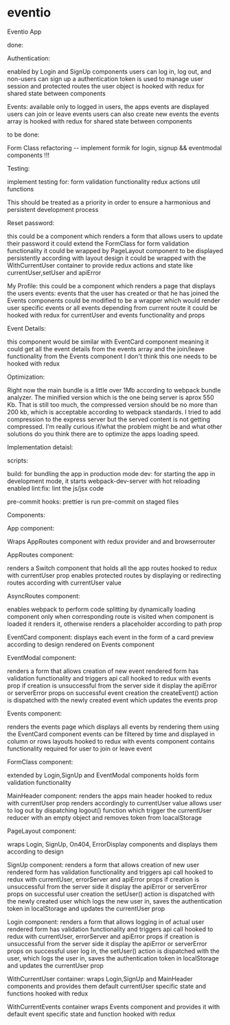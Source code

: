 # eventio

Eventio App

done:

Authentication:

enabled by Login and SignUp components
users can log in, log out, and non-users can sign up
a authentication token is used to manage user session and protected routes
the user object is hooked with redux for shared state between components

Events:
available only to logged in users, the apps events are displayed
users can join or leave events
users can also create new events
the events array is hooked with redux for shared state between components

to be done:

Form Class refactoring -- implement formik for login, signup && eventmodal components !!!

Testing:

implement testing for:
form validation functionality
redux actions
util functions

This should be treated as a priority in order to ensure a harmonious
and persistent development process

Reset password:

this could be a component which renders a form that allows users to update
their password
it could extend the FormClass for form validation functionality
it could be wrapped by PageLayout component to be displayed persistently
according with layout design
it could be wrapped with the WithCurrentUser container to provide redux
actions and state like currentUser,setUser and apiError

My Profile:
this could be a component which renders a page that displays the users
events: events that the user has created or that he has joined
the Events components could be modified to be a wrapper which
would render user specific events or all events depending from current route
it could be hooked with redux for currentUser and events functionality
and props

Event Details:

this component would be similar with EventCard component meaning it could
get all the event details from the events array and the join/leave functionality
from the Events component
I don't think this one needs to be hooked with redux

Optimization:

Right now the main bundle is a little over 1Mb according to webpack bundle
analyzer. The minified version which is the one being server is aprox 550 Kb.
That is still too much, the compressed version should be no more than 200 kb,
which is acceptable according to webpack standards. I tried to add compression
to the express server but the served content is not getting compressed. I'm really
curious if/what the problem might be and what other solutions do you think there are to optimize
the apps loading speed.

Implementation detaisl:

scripts:

build: for bundling the app in production mode
dev: for starting the app in development mode, it starts webpack-dev-server with hot reloading enabled
lint:fix: lint the js/jsx code

pre-commit hooks:
prettier is run pre-commit on staged files

Components:

App component:

Wraps AppRoutes component with redux provider and and browserrouter

AppRoutes component:

renders a Switch component that holds all the app routes
hooked to redux with currentUser prop
enables protected routes by displaying or redirecting routes according with
currentUser value

AsyncRoutes component:


enables webpack to perform code splitting by dynamically loading component
only when corresponding route is visited
when component is loaded it renders it, otherwise renders a placeholder according
to path prop

EventCard component:
displays each event in the form of a card preview according to design
rendered on Events component

EventModal component:

renders a form that allows creation of new event
rendered form has validation functionality and triggers api call
hooked to redux with events prop
if creation is unsuccessful from the server side it display the apiError
or serverError props
on successful event creation the createEvent() action is dispatched with
the newly created event which updates the events prop

Events component:

renders the events page which displays all events by rendering them using
the EventCard component
events can be filtered by time and displayed in column or rows layouts
hooked to redux with events component
contains functionality required for user to join or leave event

FormClass component:

extended by Login,SignUp and EventModal components
holds form validation functionality

MainHeader component:
renders the apps main header
hooked to redux with currentUser prop
renders accordingly to currentUser value
allows user to log out by dispatching logout() function which
trigger the currentUser reducer with an empty object and removes token
from loacalStorage

PageLayout component:

wraps Login, SignUp, On404, ErrorDisplay components and displays them
according to design

SignUp component:
renders a form that allows creation of new user
rendered form has validation functionality and triggers api call
hooked to redux with currentUser, errorServer and apiError props
if creation is unsuccessful from the server side it display the apiError
or serverError props
on successful user creation the setUser() action is dispatched with
the newly created user which logs the new user in, saves the authentication
token in localStorage and updates the currentUser prop

Login component:
renders a form that allows logging in of actual user
rendered form has validation functionality and triggers api call
hooked to redux with currentUser, errorServer and apiError props
if creation is unsuccessful from the server side it display the apiError
or serverError props
on successful user log in, the setUser() action is dispatched with
the user, which logs the user in, saves the authentication
token in localStorage and updates the currentUser prop

WithCurrentUser container:
wraps Login,SignUp and MainHeader components and provides them
default currentUser specific state and functions hooked with redux

WithCurrentEvents container
wraps Events component and provides it with
default event specific state and function hooked with redux
